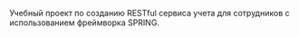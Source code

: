 Учебный проект по созданию RESTful сервиса учета для сотрудников с использованием фреймворка SPRING.
